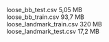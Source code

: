 loose_bb_test.csv			    5,05 MB <br>
loose_bb_train.csv			  93,7 MB <br>
loose_landmark_train.csv	320 MB <br>
loose_landmark_test.csv		17,2 MB<br>
